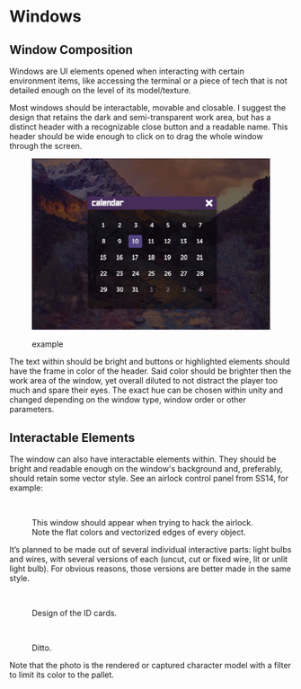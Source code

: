 # Windows

## Window Composition

Windows are UI elements opened when interacting with certain environment items, like accessing the terminal or a piece of tech that is not detailed enough on the level of its model/texture.

Most windows should be interactable, movable and closable. I suggest the design that retains the dark and semi-transparent work area, but has a distinct header with a recognizable close button and a readable name. This header should be wide enough to click on to drag the whole window through the screen.

<figure><img src="../../.gitbook/assets/image (18).png" alt=""><figcaption><p>example</p></figcaption></figure>

The text within should be bright and buttons or highlighted elements should have the frame in color of the header. Said color should be brighter then the work area of the window, yet overall diluted to not distract the player too much and spare their eyes. The exact hue can be chosen within unity and changed depending on the window type, window order or other parameters.

## Interactable Elements

The window can also have interactable elements within. They should be bright and readable enough on the window's background and, preferably, should retain some vector style. See an airlock control panel from SS14, for example:

<figure><img src="https://lh3.googleusercontent.com/dfypxwN5PEbpjwHSwCMgJUjAfGmcMjFdNObecz7YPB5h702uFxHcADg4Fk5YCYTQnCWb8xT6bs13Abir5Ci1euy3wQ1mWgnh_zJYIbcPNsFMIZhYoWT8DwW-CXrshHXP_RichCqLXKXj" alt=""><figcaption><p>This window should appear when trying to hack the airlock. Note the flat colors and vectorized edges of every object.</p></figcaption></figure>

It’s planned to be made out of several individual interactive parts: light bulbs and wires, with several versions of each (uncut, cut or fixed wire, lit or unlit light bulb). For obvious reasons, those versions are better made in the same style.&#x20;

<div>

<figure><img src="broken-reference" alt=""><figcaption><p>Design of the ID cards.</p></figcaption></figure>

 

<figure><img src="broken-reference" alt=""><figcaption><p>Ditto.</p></figcaption></figure>

</div>

Note that the photo is the rendered or captured character model with a filter to limit its color to the pallet.
